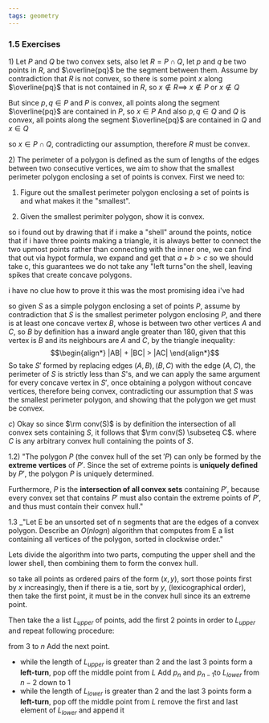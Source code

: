 ```yaml
---
tags: geometry
---
```


### 1.5 Exercises

$1)$ Let $P$ and $Q$ be two convex sets, also let $R = P \cap Q$, let $p$ and $q$ be two points in $R$, and $\overline{pq}$ be the segment between them. Assume by contradiction that $R$ is not convex, so there is some point $x$ along $\overline{pq}$ that is not contained in $R$, so $x \notin R \implies$ $x\notin P$ or $x \notin Q$

But since $p, q \in P$ and $P$ is convex, all points along the segment $\overline{pq}$ are contained in $P$, so $x \in P$
And also $p, q \in Q$ and $Q$ is convex, all points along the segment $\overline{pq}$ are contained in $Q$ and $x \in Q$

so $x \in P \cap Q$, contradicting our assumption, therefore $R$ must be convex.

$2)$ The perimeter of a polygon is defined as the sum of lengths of the edges between two consecutive vertices, we aim to show that the smallest perimeter polygon enclosing a set of points is convex. First we need to:

1. Figure out the smallest perimeter polygon enclosing a set of points is and what makes it the "smallest".

2. Given the smallest perimiter polygon, show it is convex.

so i found out by drawing that if i make a "shell" around the points, notice that if i have three points making a triangle, it is always better to connect the two upmost points rather than connecting with the inner one, we can find that out via hypot formula, we expand and get that $a + b > c$ so we should take c, this guarantees we do not take any "left turns"on the shell, leaving spikes that create concave polygons.

i have no clue how to prove it this was the most promising idea i've had

so given $S$ as a simple polygon enclosing a set of points $P$, assume by contradiction that $S$ is the smallest perimeter polygon enclosing $P$, and there is at least one concave vertex $B$, whose is between two other vertices $A$ and $C$, so $B$ by definition has a inward angle greater than 180, given that this vertex is $B$ and its neighbours are $A$ and $C$, by the triangle inequality:
$$\begin{align*}
|AB| + |BC| > |AC|
\end{align*}$$
So take $S'$ formed by replacing edges $(A,B), (B,C)$ with the edge $(A,C)$, the perimeter of $S$ is strictly less than $S$'s, and we can apply the same argument for every concave vertex in $S'$, once obtaining a polygon without concave vertices, therefore being convex, contradicting our assumption that $S$ was the smallest perimeter polygon, and showing that the polygon we get must be convex.

$c)$ Okay so since $\rm conv(S)$ is by definition the intersection of all convex sets containing $S$, it follows that $\rm conv(S) \subseteq C$. where $C$ is any arbitrary convex hull containing the points of $S$.

$1.2)$ "The polygon $P$ (the convex hull of the set $'P$) can only be formed by the **extreme vertices** of $P'$. Since the set of extreme points is **uniquely defined** by $P′$, the polygon $P$ is uniquely determined.

Furthermore, $P$ is the **intersection of all convex sets** containing $P'$, because every convex set that contains $P'$ must also contain the extreme points of $P'$, and thus must contain their convex hull."


$1.3$ _"Let E be an unsorted set of n segments that are the edges of a convex polygon. Describe an $O(n log n)$ algorithm that computes from E a list containing all vertices of the polygon, sorted in clockwise order."

Lets divide the algorithm into two parts, computing the upper shell and the lower shell, then combining them to form the convex hull.

so take all points as ordered pairs of the form $(x,y)$, sort those points first by $x$ increasingly, then if there is a tie, sort by $y$, (lexicographical order),  then take the first point, it must be in the convex hull since its an extreme point.

Then take the a list $L_{upper}$ of points, add the first 2 points in order to $L_{upper}$ and repeat following procedure:

from $3$ to $n$
Add the next point.
- while the length of $L_{upper}$ is greater than $2$ and the last $3$ points form a **left-turn**, pop off the middle point from $L$
Add $p_{n}$ and $p_{n-1}$to $L_{lower}$
from $n-2$ down to $1$
- while the length of $L_{lower}$ is greater than $2$ and the last $3$ points form a **left-turn**, pop off the middle point from $L$
remove the first and last element of  $L_{lower}$ and append it 